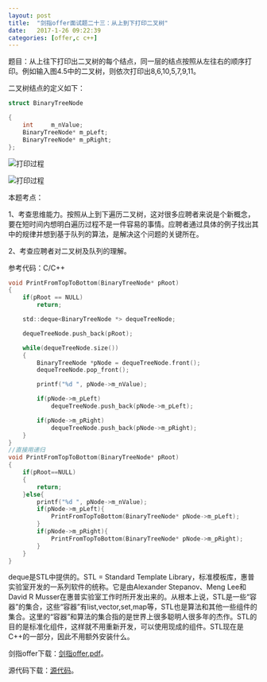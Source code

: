 ```yaml
---
layout:	post
title:	"剑指offer面试题二十三：从上到下打印二叉树"
date:	2017-1-26 09:22:39
categories:	[offer,c c++]
---
```


题目：从上往下打印出二叉树的每个结点，同一层的结点按照从左往右的顺序打印。例如输入图4.5中的二叉树，则依次打印出8,6,10,5,7,9,11。

二叉树结点的定义如下：

```c
struct BinaryTreeNode

{
	int		m_nValue;
	BinaryTreeNode*	m_pLeft;
	BinaryTreeNode*	m_pRight;
};

```

![打印过程](https://raw.githubusercontent.com/cofire/cofire.github.io/master/img/offer/10/1.png "打印过程")

![打印过程](https://raw.githubusercontent.com/cofire/cofire.github.io/master/img/offer/10/2.png "打印过程")

本题考点：

1、考查思维能力。按照从上到下遍历二叉树，这对很多应聘者来说是个新概念，要在短时间内想明白遍历过程不是一件容易的事情。应聘者通过具体的例子找出其中的规律并想到基于队列的算法，是解决这个问题的关键所在。

2、考查应聘者对二叉树及队列的理解。

参考代码：C/C++

```c
void PrintFromTopToBottom(BinaryTreeNode* pRoot)
{
    if(pRoot == NULL)
        return;

    std::deque<BinaryTreeNode *> dequeTreeNode;

    dequeTreeNode.push_back(pRoot);

    while(dequeTreeNode.size())
    {
        BinaryTreeNode *pNode = dequeTreeNode.front();
        dequeTreeNode.pop_front();

        printf("%d ", pNode->m_nValue);

        if(pNode->m_pLeft)
            dequeTreeNode.push_back(pNode->m_pLeft);

        if(pNode->m_pRight)
            dequeTreeNode.push_back(pNode->m_pRight);
    }
}
//直接用递归
void PrintFromTopToBottom(BinaryTreeNode* pRoot)
{
    if(pRoot==NULL)
    {
        return;
    }else{
        printf("%d ", pNode->m_nValue);
        if(pNode->m_pLeft){
            PrintFromTopToBottom(BinaryTreeNode* pNode->m_pLeft);
        }
        if(pNode->m_pRight){
            PrintFromTopToBottom(BinaryTreeNode* pNode->m_pRight);
        }
    }
}
```
deque是STL中提供的。STL = Standard Template Library，标准模板库，惠普实验室开发的一系列软件的统称。它是由Alexander Stepanov、Meng Lee和David R Musser在惠普实验室工作时所开发出来的。从根本上说，STL是一些“容器”的集合，这些“容器”有list,vector,set,map等，STL也是算法和其他一些组件的集合。这里的“容器”和算法的集合指的是世界上很多聪明人很多年的杰作。STL的目的是标准化组件，这样就不用重新开发，可以使用现成的组件。STL现在是C++的一部分，因此不用额外安装什么。

剑指offer下载：[剑指offer.pdf](https://raw.githubusercontent.com/cofire/cofire.github.io/master/source/剑指offer.pdf "剑指offer.pdf")。

源代码下载：[源代码](https://raw.githubusercontent.com/cofire/cofire.github.io/master/source/剑指offer源代码.zip "剑指offer源代码")。